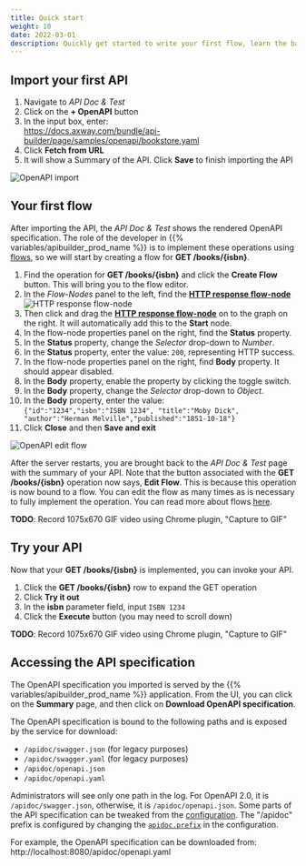 ```yaml
---
title: Quick start
weight: 10
date: 2022-03-01
description: Quickly get started to write your first flow, learn the basics of OpenAPI development, and learn how they relate to your service to build APIs with {{% variables/apibuilder_prod_name %}}.
---
```


## Import your first API

1. Navigate to _API Doc & Test_
1. Click on the **+ OpenAPI** button
1. In the input box, enter:<br>https://docs.axway.com/bundle/api-builder/page/samples/openapi/bookstore.yaml
1. Click **Fetch from URL**
1. It will show a Summary of the API. Click **Save** to finish importing the API

![OpenAPI import](/Images/openapi_quickstart_import.gif)

## Your first flow

After importing the API, the _API Doc & Test_ shows the rendered OpenAPI specification. The role of the developer in {{% variables/apibuilder_prod_name %}} is to implement these operations using [flows](/docs/developer_guide/flows), so we will start by creating a flow for **GET /books/{isbn}**.

1. Find the operation for **GET /books/{isbn}** and click the **Create Flow** button. This will bring you to the flow editor.
1. In the _Flow-Nodes_ panel to the left, find the [**HTTP response flow-node**](/docs/developer_guide/flows/flow_nodes/http_response_flow_node) ![HTTP response flow-node](/Images/flow_node_http_response.png)
1. Then click and drag the [**HTTP response flow-node**](/docs/developer_guide/flows/flow_nodes/http_response_flow_node) on to the graph on the right. It will automatically add this to the **Start** node.
1. In the flow-node properties panel on the right, find the **Status** property.
1. In the **Status** property, change the _Selector_ drop-down to _Number_.
1. In the **Status** property, enter the value: `200`, representing HTTP success.
1. In the flow-node properties panel on the right, find **Body** property. It should appear disabled.
1. In the **Body** property, enable the property by clicking the toggle switch.
1. In the **Body** property, change the _Selector_ drop-down to _Object_.
1. In the **Body** property, enter the value:<br>
`{"id":"1234","isbn":"ISBN 1234", "title":"Moby Dick", "author":"Herman Melville","published":"1851-10-18"}`
1. Click **Close** and then **Save and exit**

![OpenAPI edit flow](/Images/openapi_quickstart_flow.gif)

After the server restarts, you are brought back to the _API Doc & Test_ page with the summary of your API. Note that the button associated with the **GET /books/{isbn}** operation now says, **Edit Flow**. This is because this operation is now bound to a flow. You can edit the flow as many times as is necessary to fully implement the operation. You can read more about flows [here](/docs/developer_guide/flows).

**TODO**: Record 1075x670 GIF video using Chrome plugin, "Capture to GIF"

## Try your API

Now that your **GET /books/{isbn}** is implemented, you can invoke your API.

1. Click the **GET /books/{isbn}** row to expand the GET operation
1. Click **Try it out**
1. In the **isbn** parameter field, input `ISBN 1234`
1. Click the **Execute** button (you may need to scroll down)

**TODO**: Record 1075x670 GIF video using Chrome plugin, "Capture to GIF"

## Accessing the API specification

The OpenAPI specification you imported is served by the {{% variables/apibuilder_prod_name %}} application. From the UI, you can click on the **Summary** page, and then click on **Download OpenAPI specification**.

The OpenAPI specification is bound to the following paths and is exposed by the service for download:

* `/apidoc/swagger.json` (for legacy purposes)
* `/apidoc/swagger.yaml` (for legacy purposes)
* `/apidoc/openapi.json`
* `/apidoc/openapi.yaml`

Administrators will see only one path in the log. For OpenAPI 2.0, it is `/apidoc/swagger.json`, otherwise, it is `/apidoc/openapi.json`. Some parts of the API specification can be tweaked from the [configuration](#configuration). The "/apidoc" prefix is configured by changing the [`apidoc.prefix`](/docs/developer_guide/project/configuration/project_configuration#apidoc) in the configuration.

For example, the OpenAPI specification can be downloaded from: http://localhost:8080/apidoc/openapi.yaml
